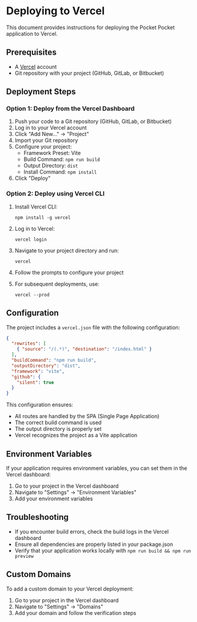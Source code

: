 # Deploying to Vercel

This document provides instructions for deploying the Pocket Pocket application to Vercel.

## Prerequisites

- A [Vercel](https://vercel.com) account
- Git repository with your project (GitHub, GitLab, or Bitbucket)

## Deployment Steps

### Option 1: Deploy from the Vercel Dashboard

1. Push your code to a Git repository (GitHub, GitLab, or Bitbucket)
2. Log in to your Vercel account
3. Click "Add New..." → "Project"
4. Import your Git repository
5. Configure your project:
   - Framework Preset: Vite
   - Build Command: `npm run build`
   - Output Directory: `dist`
   - Install Command: `npm install`
6. Click "Deploy"

### Option 2: Deploy using Vercel CLI

1. Install Vercel CLI:
   ```
   npm install -g vercel
   ```

2. Log in to Vercel:
   ```
   vercel login
   ```

3. Navigate to your project directory and run:
   ```
   vercel
   ```

4. Follow the prompts to configure your project

5. For subsequent deployments, use:
   ```
   vercel --prod
   ```

## Configuration

The project includes a `vercel.json` file with the following configuration:

```json
{
  "rewrites": [
    { "source": "/(.*)", "destination": "/index.html" }
  ],
  "buildCommand": "npm run build",
  "outputDirectory": "dist",
  "framework": "vite",
  "github": {
    "silent": true
  }
}
```

This configuration ensures:

- All routes are handled by the SPA (Single Page Application)
- The correct build command is used
- The output directory is properly set
- Vercel recognizes the project as a Vite application

## Environment Variables

If your application requires environment variables, you can set them in the Vercel dashboard:

1. Go to your project in the Vercel dashboard
2. Navigate to "Settings" → "Environment Variables"
3. Add your environment variables

## Troubleshooting

- If you encounter build errors, check the build logs in the Vercel dashboard
- Ensure all dependencies are properly listed in your package.json
- Verify that your application works locally with `npm run build && npm run preview`

## Custom Domains

To add a custom domain to your Vercel deployment:

1. Go to your project in the Vercel dashboard
2. Navigate to "Settings" → "Domains"
3. Add your domain and follow the verification steps